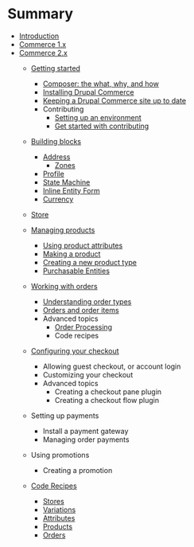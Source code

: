 # Summary

* [Introduction](README.md)
* [Commerce 1.x](v1/README.md)
* [Commerce 2.x](v2/README.md)
  * [Getting started](v2/getting-started.md)
    * [Composer: the what, why, and how](v2/getting-started/composer.md)
    * [Installing Drupal Commerce](v2/getting-started/install.md)
    * [Keeping a Drupal Commerce site up to date](v2/getting-started/update.md)
    * Contributing
        * [Setting up an environment](v2/getting-started/contributing/development-environment.md)
        * [Get started with contributing](v2/getting-started/contributing/developing.md)

  * [Building blocks](v2/building-blocks/index.md)
    * [Address](v2/building-blocks/address/README.md)
      * [Zones](v2/building-blocks/address/zones.md)
    * [Profile](v2/building-blocks/profile.md)
    * [State Machine](v2/building-blocks/state-machine.md)
    * [Inline Entity Form](v2/building-blocks/ief.md)
    * [Currency](v2/building-blocks/currency.md)

  * [Store](v2/store.md)

  * [Managing products](v2/product/index.md)
    * [Using product attributes](v2/product/product-attributes.md)
    * [Making a product](v2/product/products.md)
    * [Creating a new product type](v2/product/product-type.md)
    * [Purchasable Entities](v2/product/purchasable-entities.md)

  * [Working with orders](v2/orders/index.md)
    * [Understanding order types](v2/orders/order-types.md)
    * [Orders and order items](v2/orders/order-items.md)
    * Advanced topics
        * [Order Processing](v2/orders/order-processing.md)
        * Code recipes
  * [Configuring your checkout](v2/checkout/index.md)
    * Allowing guest checkout, or account login
    * Customizing your checkout
    * Advanced topics
        * Creating a checkout pane plugin
        * Creating a checkout flow plugin

  * Setting up payments
    * Install a payment gateway
    * Managing order payments

  * Using promotions
    * Creating a promotion

  * [Code Recipes](v2/recipes/index.md) 
    * [Stores](v2/recipes/stores.md)
    * [Variations](v2/recipes/variations.md)
    * [Attributes](v2/recipes/attributes.md) 
    * [Products](v2/recipes/products.md) 
    * [Orders](v2/recipes/orders.md)
